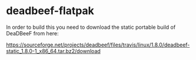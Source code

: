 # deadbeef-flatpak

In order to build this you need to download the static portable build of DeaDBeeF from here:

https://sourceforge.net/projects/deadbeef/files/travis/linux/1.8.0/deadbeef-static_1.8.0-1_x86_64.tar.bz2/download


